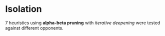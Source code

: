 # Isolation
7 heuristics using **alpha-beta pruning** with *iterative deepening* were tested against different opponents.
